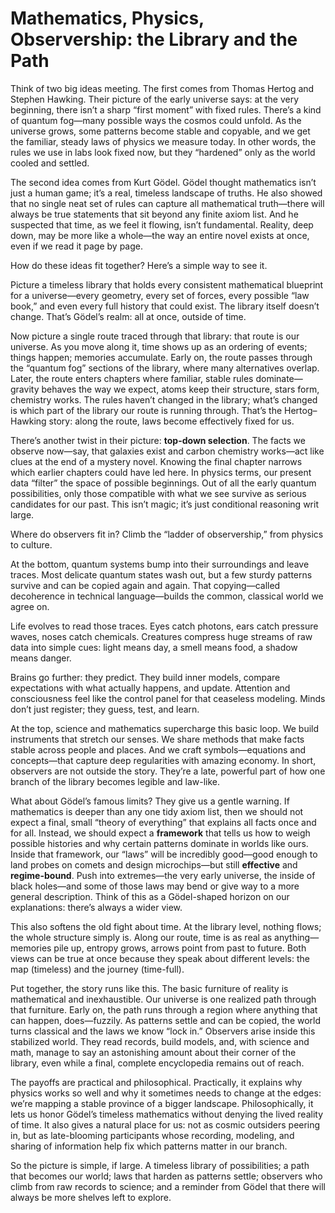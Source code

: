# Mathematics, Physics, Observership: the Library and the Path

Think of two big ideas meeting. The first comes from Thomas Hertog and Stephen Hawking. Their picture of the early universe says: at the very beginning, there isn’t a sharp “first moment” with fixed rules. There’s a kind of quantum fog—many possible ways the cosmos could unfold. As the universe grows, some patterns become stable and copyable, and we get the familiar, steady laws of physics we measure today. In other words, the rules we use in labs look fixed now, but they “hardened” only as the world cooled and settled.

The second idea comes from Kurt Gödel. Gödel thought mathematics isn’t just a human game; it’s a real, timeless landscape of truths. He also showed that no single neat set of rules can capture all mathematical truth—there will always be true statements that sit beyond any finite axiom list. And he suspected that time, as we feel it flowing, isn’t fundamental. Reality, deep down, may be more like a whole—the way an entire novel exists at once, even if we read it page by page.

How do these ideas fit together? Here’s a simple way to see it.

Picture a timeless library that holds every consistent mathematical blueprint for a universe—every geometry, every set of forces, every possible “law book,” and even every full history that could exist. The library itself doesn’t change. That’s Gödel’s realm: all at once, outside of time.

Now picture a single route traced through that library: that route is our universe. As you move along it, time shows up as an ordering of events; things happen; memories accumulate. Early on, the route passes through the “quantum fog” sections of the library, where many alternatives overlap. Later, the route enters chapters where familiar, stable rules dominate—gravity behaves the way we expect, atoms keep their structure, stars form, chemistry works. The rules haven’t changed in the library; what’s changed is which part of the library our route is running through. That’s the Hertog–Hawking story: along the route, laws become effectively fixed for us.

There’s another twist in their picture: **top-down selection**. The facts we observe now—say, that galaxies exist and carbon chemistry works—act like clues at the end of a mystery novel. Knowing the final chapter narrows which earlier chapters could have led here. In physics terms, our present data “filter” the space of possible beginnings. Out of all the early quantum possibilities, only those compatible with what we see survive as serious candidates for our past. This isn’t magic; it’s just conditional reasoning writ large.

Where do observers fit in? Climb the “ladder of observership,” from physics to culture.

At the bottom, quantum systems bump into their surroundings and leave traces. Most delicate quantum states wash out, but a few sturdy patterns survive and can be copied again and again. That copying—called decoherence in technical language—builds the common, classical world we agree on.

Life evolves to read those traces. Eyes catch photons, ears catch pressure waves, noses catch chemicals. Creatures compress huge streams of raw data into simple cues: light means day, a smell means food, a shadow means danger.

Brains go further: they predict. They build inner models, compare expectations with what actually happens, and update. Attention and consciousness feel like the control panel for that ceaseless modeling. Minds don’t just register; they guess, test, and learn.

At the top, science and mathematics supercharge this basic loop. We build instruments that stretch our senses. We share methods that make facts stable across people and places. And we craft symbols—equations and concepts—that capture deep regularities with amazing economy. In short, observers are not outside the story. They’re a late, powerful part of how one branch of the library becomes legible and law-like.

What about Gödel’s famous limits? They give us a gentle warning. If mathematics is deeper than any one tidy axiom list, then we should not expect a final, small “theory of everything” that explains all facts once and for all. Instead, we should expect a **framework** that tells us how to weigh possible histories and why certain patterns dominate in worlds like ours. Inside that framework, our “laws” will be incredibly good—good enough to land probes on comets and design microchips—but still **effective** and **regime-bound**. Push into extremes—the very early universe, the inside of black holes—and some of those laws may bend or give way to a more general description. Think of this as a Gödel-shaped horizon on our explanations: there’s always a wider view.

This also softens the old fight about time. At the library level, nothing flows; the whole structure simply is. Along our route, time is as real as anything—memories pile up, entropy grows, arrows point from past to future. Both views can be true at once because they speak about different levels: the map (timeless) and the journey (time-full).

Put together, the story runs like this. The basic furniture of reality is mathematical and inexhaustible. Our universe is one realized path through that furniture. Early on, the path runs through a region where anything that can happen, does—fuzzily. As patterns settle and can be copied, the world turns classical and the laws we know “lock in.” Observers arise inside this stabilized world. They read records, build models, and, with science and math, manage to say an astonishing amount about their corner of the library, even while a final, complete encyclopedia remains out of reach.

The payoffs are practical and philosophical. Practically, it explains why physics works so well and why it sometimes needs to change at the edges: we’re mapping a stable province of a bigger landscape. Philosophically, it lets us honor Gödel’s timeless mathematics without denying the lived reality of time. It also gives a natural place for us: not as cosmic outsiders peering in, but as late-blooming participants whose recording, modeling, and sharing of information help fix which patterns matter in our branch.

So the picture is simple, if large. A timeless library of possibilities; a path that becomes our world; laws that harden as patterns settle; observers who climb from raw records to science; and a reminder from Gödel that there will always be more shelves left to explore.

